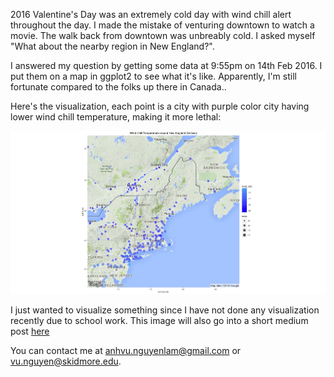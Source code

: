 2016 Valentine's Day was an extremely cold day with wind chill alert throughout the day. I made the mistake of venturing downtown to watch a movie. The walk back from downtown was unbreably cold. I asked myself "What about the nearby region in New England?".

I answered my question by getting some data at 9:55pm on 14th Feb 2016. I put them on a map in ggplot2 to see what it's like. Apparently, I'm still fortunate compared to the folks up there in Canada..

Here's the visualization, each point is a city with purple color city having lower wind chill temperature, making it more lethal:

![Cold Weather in New England](https://github.com/nlavee/NewEnglandCold/blob/master/extremeWeather/weather.jpeg)

I just wanted to visualize something since I have not done any visualization recently due to school work. This image will also go into a short medium post [here](https://medium.com/@nlavee/new-england-wind-chill-cbead54698f8#.upe53kj98) 

You can contact me at [anhvu.nguyenlam@gmail.com](mailto:anhvu.nguyenlam@gmail.com) or [vu.nguyen@skidmore.edu](mailto:vu.nguyen@skidmore.edu).
